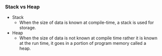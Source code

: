 ### Stack vs Heap
- Stack
    - When the size of data is known at compile-time, a stack is used for storage.
- Heap
    - When the size of data is not known at compile time rather it is known at the run time, it goes in a portion of program memory called a heap.
